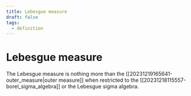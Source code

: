 ```yaml
---
title: Lebesgue measure
draft: false
tags:
  - definition
---
```

# Lebesgue measure

The Lebesgue measure is nothing more than the [[20231219165641-outer_measure|outer measure]] when restricted to the [[20231218115557-borel_sigma_algebra]] or the Lebesgue sigma algebra.

